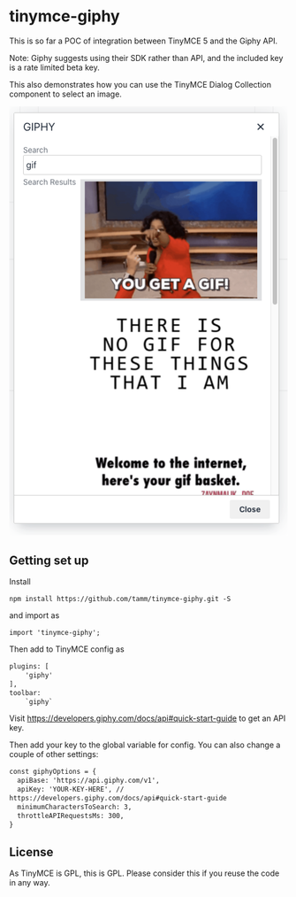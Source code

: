 # tinymce-giphy

This is so far a POC of integration between TinyMCE 5 and the Giphy API.

Note: Giphy suggests using their SDK rather than API, and the included key is a rate limited beta key.

This also demonstrates how you can use the TinyMCE Dialog Collection component to select an image. 

![Screenshot](/screenshot.png?raw=true "Screenshot")

## Getting set up

Install 
```
npm install https://github.com/tamm/tinymce-giphy.git -S
```
and import as 
```
import 'tinymce-giphy';
```

Then add to TinyMCE config as

```
plugins: [
    'giphy'
],
toolbar:
    `giphy`
```

Visit https://developers.giphy.com/docs/api#quick-start-guide
to get an API key.

Then add your key to the global variable for config.
You can also change a couple of other settings:

```
const giphyOptions = {
  apiBase: 'https://api.giphy.com/v1',
  apiKey: 'YOUR-KEY-HERE', // https://developers.giphy.com/docs/api#quick-start-guide
  minimumCharactersToSearch: 3,
  throttleAPIRequestsMs: 300,
}
```

## License

As TinyMCE is GPL, this is GPL. 
Please consider this if you reuse the code in any way.
